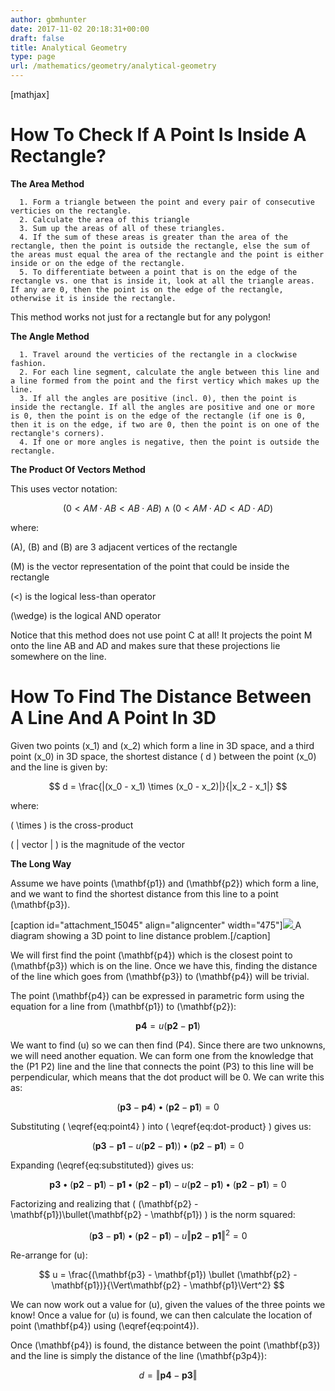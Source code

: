 ```yaml
---
author: gbmhunter
date: 2017-11-02 20:18:31+00:00
draft: false
title: Analytical Geometry
type: page
url: /mathematics/geometry/analytical-geometry
---
```


[mathjax]




# How To Check If A Point Is Inside A Rectangle?




**The Area Method**





	  1. Form a triangle between the point and every pair of consecutive verticies on the rectangle.
	  2. Calculate the area of this triangle
	  3. Sum up the areas of all of these triangles.
	  4. If the sum of these areas is greater than the area of the rectangle, then the point is outside the rectangle, else the sum of the areas must equal the area of the rectangle and the point is either inside or on the edge of the rectangle.
	  5. To differentiate between a point that is on the edge of the rectangle vs. one that is inside it, look at all the triangle areas. If any are 0, then the point is on the edge of the rectangle, otherwise it is inside the rectangle.



This method works not just for a rectangle but for any polygon!




**The Angle Method**





	  1. Travel around the verticies of the rectangle in a clockwise fashion.
	  2. For each line segment, calculate the angle between this line and a line formed from the point and the first verticy which makes up the line.
	  3. If all the angles are positive (incl. 0), then the point is inside the rectangle. If all the angles are positive and one or more is 0, then the point is on the edge of the rectangle (if one is 0, then it is on the edge, if two are 0, then the point is on one of the rectangle's corners).
	  4. If one or more angles is negative, then the point is outside the rectangle.



**The Product Of Vectors Method**




This uses vector notation:




$$ (0 < AM \cdot AB < AB \cdot AB) \wedge (0 < AM \cdot AD < AD \cdot AD) $$




where:  

 \(A\), \(B\) and \(B\) are 3 adjacent vertices of the rectangle  

 \(M\) is the vector representation of the point that could be inside the rectangle  

 \(<\) is the logical less-than operator  

 \(\wedge\) is the logical AND operator




Notice that this method does not use point C at all! It projects the point M onto the line AB and AD and makes sure that these projections lie somewhere on the line.




# How To Find The Distance Between A Line And A Point In 3D




Given two points \(x_1\) and \(x_2\) which form a line in 3D space, and a third point \(x_0\) in 3D space, the shortest distance \( d \) between the point \(x_0\) and the line is given by:




$$ d = \frac{|(x_0 - x_1) \times (x_0 - x_2)|}{|x_2 - x_1|} $$




where:  

 \( \times \) is the cross-product  

 \( | vector | \) is the magnitude of the vector




**The Long Way**




Assume we have points \(\mathbf{p1}\) and \(\mathbf{p2}\) which form a line, and we want to find the shortest distance from this line to a point \(\mathbf{p3}\).



[caption id="attachment_15045" align="aligncenter" width="475"][![](http://blog.mbedded.ninja/wp-content/uploads/2017/11/3d-point-to-line-distance-diagram-p1-p2-p3-p4.png)
](http://blog.mbedded.ninja/wp-content/uploads/2017/11/3d-point-to-line-distance-diagram-p1-p2-p3-p4.png) A diagram showing a 3D point to line distance problem.[/caption]



We will first find the point \(\mathbf{p4}\) which is the closest point to \(\mathbf{p3}\) which is on the line. Once we have this, finding the distance of the line which goes from \(\mathbf{p3}\) to \(\mathbf{p4}\) will be trivial.




The point \(\mathbf{p4}\) can be expressed in parametric form using the equation for a line from \(\mathbf{p1}\) to \(\mathbf{p2}\):




$$ \mathbf{p4} = u(\mathbf{p2} - \mathbf{p1}) \label{eq:point4} \tag{1} $$




We want to find \(u\) so we can then find \(P4\). Since there are two unknowns, we will need another equation. We can form one from the knowledge that the \(P1 P2\) line and the line that connects the point \(P3\) to this line will be perpendicular, which means that the dot product will be 0. We can write this as:




$$ \begin{equation} (\mathbf{p3} - \mathbf{p4}) \bullet (\mathbf{p2} - \mathbf{p1}) = 0 \label{eq:dot-product} \tag{2} \end{equation}$$




Substituting \( \eqref{eq:point4} \) into \( \eqref{eq:dot-product} \) gives us:




$$ (\mathbf{p3} - \mathbf{p1} - u(\mathbf{p2} - \mathbf{p1})) \bullet (\mathbf{p2} - \mathbf{p1}) = 0 \label{eq:substituted} \tag{3} $$




Expanding \(\eqref{eq:substituted}\) gives us:




$$ \mathbf{p3} \bullet (\mathbf{p2} - \mathbf{p1}) - \mathbf{p1} \bullet (\mathbf{p2} - \mathbf{p1}) - u(\mathbf{p2} - \mathbf{p1})\bullet(\mathbf{p2} - \mathbf{p1}) = 0 $$




Factorizing and realizing that \( (\mathbf{p2} - \mathbf{p1})\bullet(\mathbf{p2} - \mathbf{p1}) \) is the norm squared:




$$ (\mathbf{p3} - \mathbf{p1}) \bullet (\mathbf{p2} - \mathbf{p1}) - u\Vert\mathbf{p2} - \mathbf{p1}\Vert^2 = 0 $$




Re-arrange for \(u\):




$$ u = \frac{(\mathbf{p3} - \mathbf{p1}) \bullet (\mathbf{p2} - \mathbf{p1})}{\Vert\mathbf{p2} - \mathbf{p1}\Vert^2} $$




We can now work out a value for \(u\), given the values of the three points we know! Once a value for \(u\) is found, we can then calculate the location of point \(\mathbf{p4}\) using \(\eqref{eq:point4}\).




Once \(\mathbf{p4}\) is found, the distance between the point \(\mathbf{p3}\) and the line is simply the distance of the line \(\mathbf{p3p4}\):




$$ d = \Vert\mathbf{p4} - \mathbf{p3}\Vert $$



